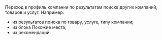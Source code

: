 
Переход в профиль компании по результатам поиска других компаний, товаров и услуг. Например:

- из результатов поиска по товару, услуге, типу компании;
- из блока Похожие места;
- из рекомендаций.
